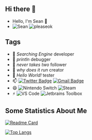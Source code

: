 ## Hi there 👋


- Hello, I'm Sean 👋
- ![Sean](https://komarev.com/ghpvc/?username=pleaseok) ![pleaseok](https://visitor-badge.glitch.me/badge?page_id=pleaseok.profile)

## Tags

- 🔭 _Searching Engine_ developer
- 🌱 _println_ debugger
- 👯 _never takes two_ follower
- 🤔 _why does it run_ creator
- 💬 _Hello World!_ tester
- 📫 [![Twitter Badge](https://img.shields.io/badge/-twitter-blue?style=flat-square&logo=Twitter&logoColor=white&link=)](https://twitter.com/sumygg) [![Gmail Badge](https://img.shields.io/badge/-Gmail-c14438?style=flat-square&logo=Gmail&logoColor=white&link=mailto:jishuzcn@gmail.com)](mailto:jishuzcn@gmail.com)
- 😄 ![Nintendo Switch](https://img.shields.io/badge/-Nintendo%20Switch-e60012?style=flat-square&logo=nintendo%20switch&logoColor=ffffff) ![Steam](https://img.shields.io/badge/Steam-171a21?style=flat-square&logo=steam&logoColor=ffffff)
- ⚡ ![VS Code](http://img.shields.io/badge/-VS%20Code-007ACC?style=flat-square&logo=visual-studio-code&logoColor=ffffff) ![Jetbrains Toolbox](https://img.shields.io/badge/Jetbrains-Toolbox-007ACC?style=flat-square&logo=intellij-idea&logoColor=ffffff)

## Some Statistics About Me

[![Readme Card](https://github-readme-stats.vercel.app/api?username=pleaseok&show_icons=true&title_color=ffffff&icon_color=bb2acf&text_color=daf7dc&bg_color=151515)](https://github.com/anuraghazra/github-readme-stats)

[![Top Langs](https://github-readme-stats.vercel.app/api/top-langs/?username=pleaseok&layout=compact&exclude_repo=pleaseok.github.io&title_color=ffffff&icon_color=bb2acf&text_color=daf7dc&bg_color=151515)](https://github.com/anuraghazra/github-readme-stats)
